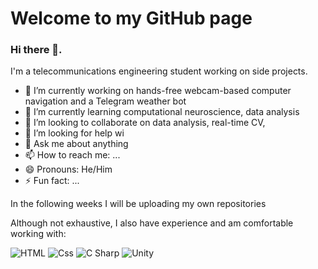 # Welcome to my GitHub page

### Hi there 👋.
I'm a telecommunications engineering student working on side projects.

- 🔭 I’m currently working on hands-free webcam-based computer navigation and a Telegram weather bot
- 🌱 I’m currently learning computational neuroscience, data analysis
- 👯 I’m looking to collaborate on data analysis, real-time CV, 
- 🤔 I’m looking for help wi
- 💬 Ask me about anything
- 📫 How to reach me: ...
- 😄 Pronouns: He/Him
- ⚡ Fun fact: ...

In the following weeks I will be uploading my own repositories


Although not exhaustive, I also have experience and am comfortable working with:
<p>
  <img alt="HTML" src="https://img.shields.io/badge/HTML-E34F26?logo=html5&logoColor=white&style=for-the-badge" />
  <img alt="Css" src="https://img.shields.io/badge/CSS-1572B6?logo=css3&logoColor=white&style=for-the-badge" />
  <img alt="C Sharp" src="https://img.shields.io/badge/C%23-239120?logo=c-sharp&logoColor=white&style=for-the-badge" />
  <img alt="Unity" src="https://img.shields.io/badge/Unity-000000?logo=unity&logoColor=white&style=for-the-badge" />
</p>
